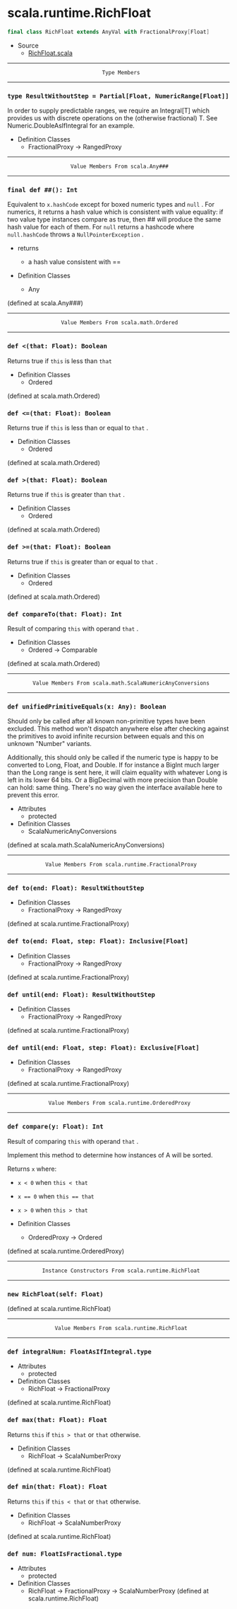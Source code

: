 
#                           scala.runtime.RichFloat                           #

```scala
final class RichFloat extends AnyVal with FractionalProxy[Float]
```

* Source
  * [RichFloat.scala](https://github.com/scala/scala/tree/6d09a1ba5f/src/library/scala/runtime/RichFloat.scala#L1)


--------------------------------------------------------------------------------
                                  Type Members
--------------------------------------------------------------------------------


### `type ResultWithoutStep = Partial[Float, NumericRange[Float]]`           ###

In order to supply predictable ranges, we require an Integral[T] which provides
us with discrete operations on the (otherwise fractional) T. See
Numeric.DoubleAsIfIntegral for an example.

* Definition Classes
  * FractionalProxy → RangedProxy


--------------------------------------------------------------------------------
                        Value Members From scala.Any###
--------------------------------------------------------------------------------


### `final def ##(): Int`                                                    ###

Equivalent to `x.hashCode` except for boxed numeric types and `null` . For
numerics, it returns a hash value which is consistent with value equality: if
two value type instances compare as true, then ## will produce the same hash
value for each of them. For `null` returns a hashcode where `null.hashCode`
throws a `NullPointerException` .

* returns
  * a hash value consistent with ==

* Definition Classes
  * Any

(defined at scala.Any###)


--------------------------------------------------------------------------------
                     Value Members From scala.math.Ordered
--------------------------------------------------------------------------------


### `def <(that: Float): Boolean`                                            ###

Returns true if `this` is less than `that`

* Definition Classes
  * Ordered

(defined at scala.math.Ordered)


### `def <=(that: Float): Boolean`                                           ###

Returns true if `this` is less than or equal to `that` .

* Definition Classes
  * Ordered

(defined at scala.math.Ordered)


### `def >(that: Float): Boolean`                                            ###

Returns true if `this` is greater than `that` .

* Definition Classes
  * Ordered

(defined at scala.math.Ordered)


### `def >=(that: Float): Boolean`                                           ###

Returns true if `this` is greater than or equal to `that` .

* Definition Classes
  * Ordered

(defined at scala.math.Ordered)


### `def compareTo(that: Float): Int`                                        ###

Result of comparing `this` with operand `that` .

* Definition Classes
  * Ordered → Comparable

(defined at scala.math.Ordered)


--------------------------------------------------------------------------------
            Value Members From scala.math.ScalaNumericAnyConversions
--------------------------------------------------------------------------------


### `def unifiedPrimitiveEquals(x: Any): Boolean`                            ###

Should only be called after all known non-primitive types have been excluded.
This method won't dispatch anywhere else after checking against the primitives
to avoid infinite recursion between equals and this on unknown "Number"
variants.

Additionally, this should only be called if the numeric type is happy to be
converted to Long, Float, and Double. If for instance a BigInt much larger than
the Long range is sent here, it will claim equality with whatever Long is left
in its lower 64 bits. Or a BigDecimal with more precision than Double can hold:
same thing. There's no way given the interface available here to prevent this
error.

* Attributes
  * protected
* Definition Classes
  * ScalaNumericAnyConversions

(defined at scala.math.ScalaNumericAnyConversions)


--------------------------------------------------------------------------------
                Value Members From scala.runtime.FractionalProxy
--------------------------------------------------------------------------------


### `def to(end: Float): ResultWithoutStep`                                  ###

* Definition Classes
  * FractionalProxy → RangedProxy

(defined at scala.runtime.FractionalProxy)


### `def to(end: Float, step: Float): Inclusive[Float]`                      ###

* Definition Classes
  * FractionalProxy → RangedProxy

(defined at scala.runtime.FractionalProxy)


### `def until(end: Float): ResultWithoutStep`                               ###

* Definition Classes
  * FractionalProxy → RangedProxy

(defined at scala.runtime.FractionalProxy)


### `def until(end: Float, step: Float): Exclusive[Float]`                   ###

* Definition Classes
  * FractionalProxy → RangedProxy

(defined at scala.runtime.FractionalProxy)


--------------------------------------------------------------------------------
                 Value Members From scala.runtime.OrderedProxy
--------------------------------------------------------------------------------


### `def compare(y: Float): Int`                                             ###

Result of comparing `this` with operand `that` .

Implement this method to determine how instances of A will be sorted.

Returns `x` where:

*  `x < 0` when `this < that`
*  `x == 0` when `this == that`
*  `x > 0` when `this > that`

* Definition Classes
  * OrderedProxy → Ordered

(defined at scala.runtime.OrderedProxy)


--------------------------------------------------------------------------------
               Instance Constructors From scala.runtime.RichFloat
--------------------------------------------------------------------------------


### `new RichFloat(self: Float)`                                             ###

(defined at scala.runtime.RichFloat)


--------------------------------------------------------------------------------
                   Value Members From scala.runtime.RichFloat
--------------------------------------------------------------------------------


### `def integralNum: FloatAsIfIntegral.type`                                ###

* Attributes
  * protected
* Definition Classes
  * RichFloat → FractionalProxy

(defined at scala.runtime.RichFloat)


### `def max(that: Float): Float`                                            ###

Returns `this` if `this > that` or `that` otherwise.

* Definition Classes
  * RichFloat → ScalaNumberProxy

(defined at scala.runtime.RichFloat)


### `def min(that: Float): Float`                                            ###

Returns `this` if `this < that` or `that` otherwise.

* Definition Classes
  * RichFloat → ScalaNumberProxy

(defined at scala.runtime.RichFloat)


### `def num: FloatIsFractional.type`                                        ###

* Attributes
  * protected
* Definition Classes
  * RichFloat → FractionalProxy → ScalaNumberProxy
(defined at scala.runtime.RichFloat)
